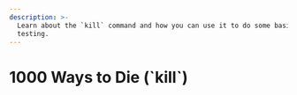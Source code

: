 ```yaml
---
description: >-
  Learn about the `kill` command and how you can use it to do some basic
  testing.
---
```


# 1000 Ways to Die \(\`kill\`\)

